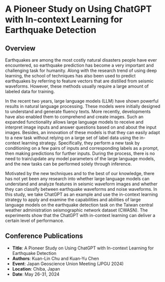 # A Pioneer Study on Using ChatGPT with In-context Learning for Earthquake Detection

## Overview
Earthquakes are among the most costly natural disasters people have ever encountered, so earthquake prediction has become a very important and challenging task for humanity. Along with the research trend of using deep learning, the school of techniques has also been used to predict earthquakes by referring to feature vectors that are distilled from seismic waveforms. However, these methods usually require a large amount of labeled data for training. 

In the recent two years, large language models (LLM) have shown powerful results in natural language processing. These models were initially designed to understand and generate fluency texts. More recently, developments have also enabled them to comprehend and create images. Such an expanded functionality allows large language models to receive and interpret image inputs and answer questions based on and about the input images. Besides, an innovation of these models is that they can easily adapt to a new task without relying on a large set of label data using the in-context learning strategy. Specifically, they perform a new task by conditioning on a few pairs of inputs and corresponding labels as a prompt, then making predictions for further inputs. During the process, there is no need to train/update any model parameters of the large language models, and the new tasks can be performed solely through inference. 

Motivated by the new techniques and to the best of our knowledge, there has not yet been any research into whether large language models can understand and analyze features in seismic waveform images and whether they can classify between earthquake waveforms and noise waveforms. In this study, we take ChatGPT as an example and use the in-context learning strategy to apply and examine the capabilities and abilities of large language models on the earthquake detection task on the Taiwan central weather administration seismographic network dataset (CWASN). The experiments show that the ChatGPT with in-context learning can deliver a certain level of performance. 

## Conference Publications
- **Title**: A Pioneer Study on Using ChatGPT with In-context Learning for Earthquake Detection  
- **Authors**: Kuan-Lin Chu and Kuan-Yu Chen  
- **Event**: Japan Geoscience Union Meeting (JPGU 2024)  
- **Location**: Chiba, Japan  
- **Date**: May 26-31, 2024  
